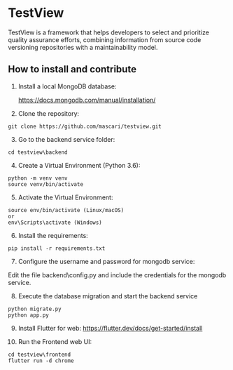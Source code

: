 # TestView
TestView is a framework that helps developers to select and prioritize quality assurance efforts, combining information from source code versioning repositories with a maintainability model.

## How to install and contribute

1) Install a local MongoDB database: 

   https://docs.mongodb.com/manual/installation/

2) Clone the repository:
```
git clone https://github.com/mascari/testview.git
```

3) Go to the backend service folder:
```
cd testview\backend
```

4) Create a Virtual Environment (Python 3.6):
```
python -m venv venv
source venv/bin/activate
```

5) Activate the Virtual Environment:
```
source env/bin/activate (Linux/macOS)
or
env\Scripts\activate (Windows)
```

6) Install the requirements:
```
pip install -r requirements.txt
```
7) Configure the username and password for mongodb service:

Edit the file backend\config.py and include the credentials for the mongodb service.

8) Execute the database migration and start the backend service
```
python migrate.py
python app.py
```

9) Install Flutter for web:
https://flutter.dev/docs/get-started/install

10) Run the Frontend web UI:
```
cd testview\frontend
flutter run -d chrome
```
